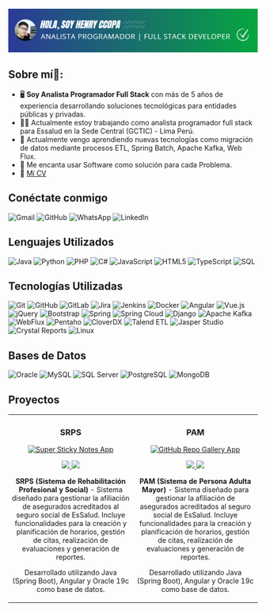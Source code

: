 ![logo](https://github.com/henryccopa/henryccopa/blob/main/2024-12-09_14-20.png)
## Sobre mí🧑:

- 🖥️ **Soy Analista Programador Full Stack** con más de 5 años de experiencia desarrollando soluciones tecnológicas para entidades públicas y privadas.
- 🧑‍💻 Actualmente estoy trabajando como analista programador full stack para Essalud en la Sede Central (GCTIC) - Lima Perú.
- 🌱 Actualmente vengo aprendiendo nuevas tecnologías como migración de datos mediante procesos ETL, Spring Batch, Apache Kafka, Web Flux.
- 🚀 Me encanta usar Software como solución para cada Problema.
- 📝 [Mí CV](https://drive.google.com/file/d/1GX5z2fT4WIJ3CEOFNh-xe8z2DwVTITxz/view?usp=sharing)

## Conéctate conmigo

![Gmail](https://img.shields.io/badge/-Gmail-000000?style=flat&logo=gmail&logoColor=EA4335)
![GitHub](https://img.shields.io/badge/-GitHub-000000?style=flat&logo=github&logoColor=white)
![WhatsApp](https://img.shields.io/badge/-WhatsApp-000000?style=flat&logo=whatsapp&logoColor=25D366)
![LinkedIn](https://img.shields.io/badge/-LinkedIn-000000?style=flat&logo=linkedin&logoColor=0A66C2)


## Lenguajes Utilizados

![Java](https://img.shields.io/badge/-Java-000000?style=flat&logo=Java&logoColor=007396)
![Python](https://img.shields.io/badge/-Python-000000?style=flat&logo=Python)
![PHP](https://img.shields.io/badge/-PHP-000000?style=flat&logo=PHP&logoColor=777BB4)
![C#](https://img.shields.io/badge/-C%23-000000?style=flat&logo=C-Sharp&logoColor=239120)
![JavaScript](https://img.shields.io/badge/-JavaScript-000000?style=flat&logo=JavaScript)
![HTML5](https://img.shields.io/badge/-HTML5-000000?style=flat&logo=HTML5&logoColor=E34F26)
![TypeScript](https://img.shields.io/badge/-TypeScript-000000?style=flat&logo=TypeScript&logoColor=007ACC)
![SQL](https://img.shields.io/badge/-SQL-000000?style=flat&logo=MySQL&logoColor=4479A1)


## Tecnologías Utilizadas

![Git](https://img.shields.io/badge/-Git-000000?style=flat&logo=git&logoColor=F05033)
![GitHub](https://img.shields.io/badge/-GitHub-000000?style=flat&logo=github&logoColor=white)
![GitLab](https://img.shields.io/badge/-GitLab-000000?style=flat&logo=gitlab&logoColor=FC6D26)
![Jira](https://img.shields.io/badge/-Jira-000000?style=flat&logo=jira&logoColor=0052CC)
![Jenkins](https://img.shields.io/badge/-Jenkins-000000?style=flat&logo=jenkins&logoColor=D24939)
![Docker](https://img.shields.io/badge/-Docker-000000?style=flat&logo=docker&logoColor=2496ED)
![Angular](https://img.shields.io/badge/-Angular-000000?style=flat&logo=angular&logoColor=DD0031)
![Vue.js](https://img.shields.io/badge/-Vue.js-000000?style=flat&logo=vue.js&logoColor=4FC08D)
![jQuery](https://img.shields.io/badge/-jQuery-000000?style=flat&logo=jquery&logoColor=0769AD)
![Bootstrap](https://img.shields.io/badge/-Bootstrap-000000?style=flat&logo=bootstrap&logoColor=7952B3)
![Spring](https://img.shields.io/badge/-Spring-000000?style=flat&logo=spring&logoColor=6DB33F)
![Spring Cloud](https://img.shields.io/badge/-Spring%20Cloud-000000?style=flat&logo=spring&logoColor=6DB33F)
![Django](https://img.shields.io/badge/-Django-000000?style=flat&logo=django&logoColor=092E20)
![Apache Kafka](https://img.shields.io/badge/-Apache%20Kafka-000000?style=flat&logo=apache-kafka&logoColor=231F20)
![WebFlux](https://img.shields.io/badge/-WebFlux-000000?style=flat&logo=spring&logoColor=6DB33F)
![Pentaho](https://img.shields.io/badge/-Pentaho-000000?style=flat&logo=pentaho&logoColor=white)
![CloverDX](https://img.shields.io/badge/-CloverDX-000000?style=flat&logo=data&logoColor=white)
![Talend ETL](https://img.shields.io/badge/-Talend%20ETL-000000?style=flat&logo=talend&logoColor=white)
![Jasper Studio](https://img.shields.io/badge/-Jasper%20Studio-000000?style=flat&logo=jasper&logoColor=white)
![Crystal Reports](https://img.shields.io/badge/-Crystal%20Reports-000000?style=flat&logo=business-intelligence&logoColor=white)
![Linux](https://img.shields.io/badge/-Linux-000000?style=flat&logo=linux&logoColor=FCC624)

## Bases de Datos

![Oracle](https://img.shields.io/badge/-Oracle-000000?style=flat&logo=oracle&logoColor=F80000)
![MySQL](https://img.shields.io/badge/-MySQL-000000?style=flat&logo=mysql&logoColor=4479A1)
![SQL Server](https://img.shields.io/badge/-SQL%20Server-000000?style=flat&logo=microsoft-sql-server&logoColor=CC2927)
![PostgreSQL](https://img.shields.io/badge/-PostgreSQL-000000?style=flat&logo=postgresql&logoColor=336791)
![MongoDB](https://img.shields.io/badge/-MongoDB-000000?style=flat&logo=mongodb&logoColor=47A248)

## Proyectos

<div align="center">
<table>
<tr>
<td width="50%">
<h3 align="center">SRPS</h3>
<div align="center">
<a href=""https://marisabrantley.github.io/sticky-notes-app/" target="_blank"><img src="https://github.com/user-attachments/assets/e7b70fc9-5f8e-42fd-86c5-10e739318754" width="400" alt="Super Sticky Notes App"></a>
<br>
<p>
<a href="https://github.com/marisabrantley/sticky-notes-app" target="_blank">
<img src="https://img.shields.io/badge/CODE-ff9?style=for-the-badge&logo=github&logoColor=black">
</a>
<a href="https://appsqa.essalud.gob.pe/sigps/login" target="_blank">
<img src="https://img.shields.io/badge/-website-green?style=for-the-badge&color=d1ed58">
</a>
</p>
<p><strong>SRPS (Sistema de Rehabilitación Profesional y Social)</strong> - Sistema diseñado para gestionar la afiliación de asegurados acreditados al seguro social de EsSalud. Incluye funcionalidades para la creación y planificación de horarios, gestión de citas, realización de evaluaciones y generación de reportes.</p>
<p>Desarrollado utilizando Java (Spring Boot), Angular y Oracle 19c como base de datos.</p>
                                                                                   
</td>

<td width="50%">
<h3 align="center">PAM</h3>
<div align="center">                                       
<a href="https://appsqa.essalud.gob.pe/modulo-pam/login" target="_blank"><img src="https://github.com/user-attachments/assets/1b4a7add-35ef-49b7-a6d5-4b33ef9ce8bd" width="400" alt="GitHub Repo Gallery App"></a>
<br>
<p>
<a href="https://github.com/marisabrantley/github-repo-gallery" target="_blank">
<img src="https://img.shields.io/badge/CODE-4eb6d0?style=for-the-badge&logo=github&logoColor=black">
</a>
<a href="https://marisabrantley.github.io/github-repo-gallery/" target="_blank">
<img src="https://img.shields.io/badge/-website-green?style=for-the-badge&color=2d358f">
</a>
</p>
<p><strong>PAM (Sistema de Persona Adulta Mayor)</strong> - Sistema diseñado para gestionar la afiliación de asegurados acreditados al seguro social de EsSalud. Incluye funcionalidades para la creación y planificación de horarios, gestión de citas, realización de evaluaciones y generación de reportes.</p>
<p>Desarrollado utilizando Java (Spring Boot), Angular y Oracle 19c como base de datos.</p>
</div>
</td>                                                                  
</table>                                                                                 
</div>
